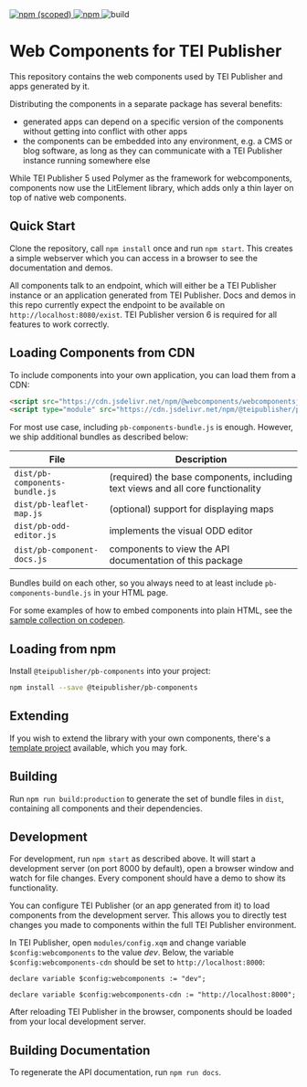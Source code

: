 <a href="https://www.npmjs.com/package/@teipublisher/pb-components">
<img title="npm (scoped)" src="https://img.shields.io/npm/v/@teipublisher/pb-components">
<img title="npm" src="https://img.shields.io/npm/dw/@teipublisher/pb-components">
</a>
<img title="build" src="https://github.com/eeditiones/tei-publisher-components/workflows/tei-publisher-components%20CI/badge.svg">

# Web Components for TEI Publisher

This repository contains the web components used by TEI Publisher and apps generated by it.

Distributing the components in a separate package has several benefits:

* generated apps can depend on a specific version of the components without getting into conflict with other apps
* the components can be embedded into any environment, e.g. a CMS or blog software, as long as they can communicate with a TEI Publisher instance running somewhere else

While TEI Publisher 5 used Polymer as the framework for webcomponents, components now use the LitElement library, which adds only a thin layer on top of native web components.

## Quick Start

Clone the repository, call `npm install` once and run `npm start`. This creates a simple webserver which you can access in a browser to see the documentation and demos.

All components talk to an endpoint, which will either be a TEI Publisher instance or an application generated from TEI Publisher. Docs and demos in this repo currently expect the endpoint to be available on `http://localhost:8080/exist`. TEI Publisher version 6 is required for all features to work correctly.

## Loading Components from CDN

To include components into your own application, you can load them from a CDN:

```html
<script src="https://cdn.jsdelivr.net/npm/@webcomponents/webcomponentsjs@2.7.0/webcomponents-loader.min.js"></script>
<script type="module" src="https://cdn.jsdelivr.net/npm/@teipublisher/pb-components@1.43.5/dist/pb-components-bundle.min.js"></script>
```

For most use case, including `pb-components-bundle.js` is enough. However, we ship additional bundles as described below:

| File                           | Description                                                                     |
| ------------------------------ | ------------------------------------------------------------------------------- |
| `dist/pb-components-bundle.js` | (required) the base components, including text views and all core functionality |
| `dist/pb-leaflet-map.js`       | (optional) support for displaying maps                                          |
| `dist/pb-odd-editor.js`        | implements the visual ODD editor                                                |
| `dist/pb-component-docs.js`    | components to view the API documentation of this package                        |

Bundles build on each other, so you always need to at least include `pb-components-bundle.js` in your HTML page.

For some examples of how to embed components into plain HTML, see the [sample collection on codepen](https://codepen.io/collection/nqVkee).

## Loading from npm

Install  `@teipublisher/pb-components` into your project:

```sh
npm install --save @teipublisher/pb-components
```

## Extending

If you wish to extend the library with your own components, there's a [template project](https://github.com/eeditiones/pb-extension-template) available, which you may fork.

## Building

Run `npm run build:production` to generate the set of bundle files in `dist`, containing all components and their dependencies.

## Development

For development, run `npm start` as described above. It will start a development server (on port 8000 by default), open a browser window and watch for file changes. Every component should have a demo to show its functionality.

You can configure TEI Publisher (or an app generated from it) to load components from the development server. This allows you to directly test changes you made to components within the full TEI Publisher environment. 

In TEI Publisher, open `modules/config.xqm` and change variable `$config:webcomponents` to the value *dev*. Below, the variable `$config:webcomponents-cdn` should be set to `http://localhost:8000`:

```xquery
declare variable $config:webcomponents := "dev";

declare variable $config:webcomponents-cdn := "http://localhost:8000";
```

After reloading TEI Publisher in the browser, components should be loaded from your local development server.

## Building Documentation

To regenerate the API documentation, run `npm run docs`.
